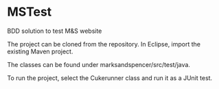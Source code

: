 # MSTest
BDD solution to test M&amp;S website

The project can be cloned from the repository.
In Eclipse, import the existing Maven project.

The classes can be found under marksandspencer/src/test/java.

To run the project, select the Cukerunner class and run it as a JUnit test.































































